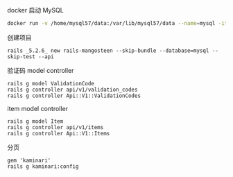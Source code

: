 docker 启动 MySQL
```bash
docker run -v /home/mysql57/data:/var/lib/mysql57/data --name=mysql -it -p 3306:3306 -e MYSQL_ROOT_PASSWORD=root -d mysql:5.7
```

创建项目
```
rails _5.2.6_ new rails-mangosteen --skip-bundle --database=mysql --skip-test --api
```

验证码 model controller
```
rails g model ValidationCode
rails g controller api/v1/validation_codes
rails g controller Api::V1::ValidationCodes
```

item model controller
```
rails g model Item
rails g controller api/v1/items
rails g controller Api::V1::Items
```

分页
```
gem 'kaminari'
rails g kaminari:config
```